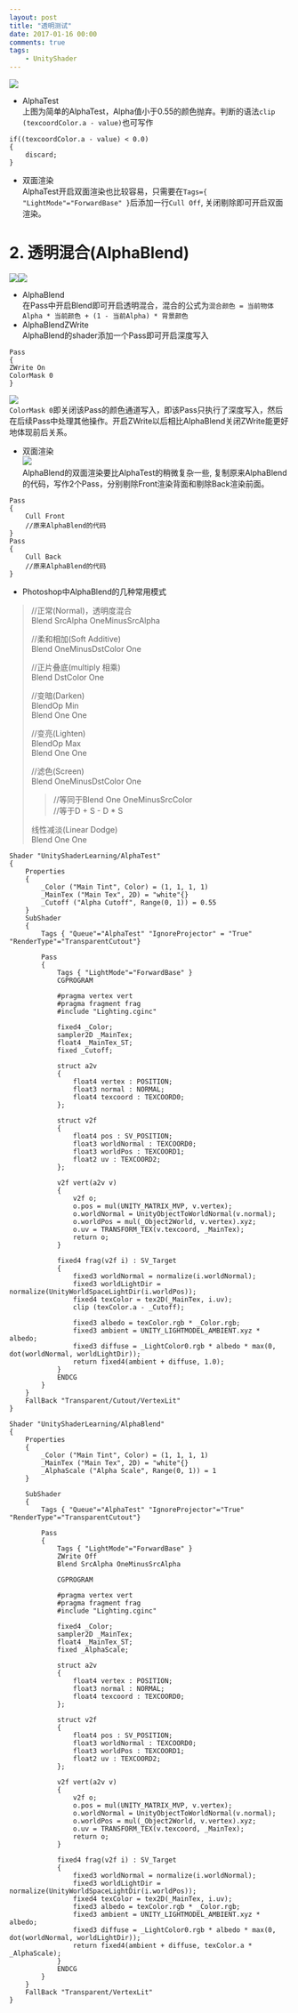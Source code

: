```yaml
---
layout: post
title: "透明测试"
date: 2017-01-16 00:00
comments: true
tags: 
	- UnityShader 
---
```

![](/assets/blogImg/UnityShader/QQ图片20161209002905.png)  

- AlphaTest  
上图为简单的AlphaTest，Alpha值小于0.55的颜色抛弃。判断的语法`clip (texcoordColor.a - value)`也可写作  
<!-- more -->  
```  
if((texcoordColor.a - value) < 0.0)
{
    discard;
}  
```  

- 双面渲染  
AlphaTest开启双面渲染也比较容易，只需要在`Tags={ "LightMode"="ForwardBase" }`后添加一行`Cull Off`, 关闭剔除即可开启双面渲染。

# 2. 透明混合(AlphaBlend)
![](/assets/blogImg/UnityShader/QQ图片20161209005804.png)![](/assets/blogImg/UnityShader/QQ图片20161209005808.png)  
- AlphaBlend  
在Pass中开启Blend即可开启透明混合，混合的公式为`混合颜色 = 当前物体Alpha * 当前颜色 + (1 - 当前Alpha) * 背景颜色`  
- AlphaBlendZWrite  
AlphaBlend的shader添加一个Pass即可开启深度写入  
```
Pass
{
ZWrite On
ColorMask 0
}
```  
![](/assets/blogImg/UnityShader/QQ图片20161211225510.png)  
`ColorMask 0`即关闭该Pass的颜色通道写入，即该Pass只执行了深度写入，然后在后续Pass中处理其他操作。开启ZWrite以后相比AlphaBlend关闭ZWrite能更好地体现前后关系。  
- 双面渲染  
![](/assets/blogImg/UnityShader/QQ图片20161212001732.png)  
AlphaBlend的双面渲染要比AlphaTest的稍微复杂一些, 复制原来AlphaBlend的代码，写作2个Pass，分别剔除Front渲染背面和剔除Back渲染前面。  
```  
Pass
{
    Cull Front
    //原来AlphaBlend的代码
}
Pass
{
    Cull Back
    //原来AlphaBlend的代码
}  
```  
  
- Photoshop中AlphaBlend的几种常用模式  
>//正常(Normal)，透明度混合    
Blend SrcAlpha OneMinusSrcAlpha  
>
>//柔和相加(Soft Additive)  
Blend OneMinusDstColor One  
>
>//正片叠底(multiply 相乘)  
Blend DstColor One  
>
>//变暗(Darken)  
BlendOp Min  
Blend One One  
>
>//变亮(Lighten)  
BlendOp Max  
Blend One One  
>
>//滤色(Screen)  
Blend OneMinusDstColor One  
>>//等同于Blend One OneMinusSrcColor  
//等于D + S - D * S  
>
>线性减淡(Linear Dodge)  
Blend One One  

```   
Shader "UnityShaderLearning/AlphaTest" 
{
	Properties
	{
		_Color ("Main Tint", Color) = (1, 1, 1, 1)
		_MainTex ("Main Tex", 2D) = "white"{}
		_Cutoff ("Alpha Cutoff", Range(0, 1)) = 0.55
	}
	SubShader
	{
		Tags { "Queue"="AlphaTest" "IgnoreProjector" = "True" "RenderType"="TransparentCutout"}

		Pass
		{
			Tags { "LightMode"="ForwardBase" }
			CGPROGRAM

			#pragma vertex vert
			#pragma fragment frag
			#include "Lighting.cginc"

			fixed4 _Color;
			sampler2D _MainTex;
			float4 _MainTex_ST;
			fixed _Cutoff;

			struct a2v
			{
				float4 vertex : POSITION;
				float3 normal : NORMAL;
				float4 texcoord : TEXCOORD0;
			};

			struct v2f
			{
				float4 pos : SV_POSITION;
				float3 worldNormal : TEXCOORD0;
				float3 worldPos : TEXCOORD1;
				float2 uv : TEXCOORD2;
			};

			v2f vert(a2v v)
			{
				v2f o;
				o.pos = mul(UNITY_MATRIX_MVP, v.vertex);
				o.worldNormal = UnityObjectToWorldNormal(v.normal);
				o.worldPos = mul(_Object2World, v.vertex).xyz;
				o.uv = TRANSFORM_TEX(v.texcoord, _MainTex);
				return o;
			}

			fixed4 frag(v2f i) : SV_Target
			{
				fixed3 worldNormal = normalize(i.worldNormal);
				fixed3 worldLightDir = normalize(UnityWorldSpaceLightDir(i.worldPos));
				fixed4 texColor = tex2D(_MainTex, i.uv);
				clip (texColor.a - _Cutoff);

				fixed3 albedo = texColor.rgb * _Color.rgb;
				fixed3 ambient = UNITY_LIGHTMODEL_AMBIENT.xyz * albedo;
				fixed3 diffuse = _LightColor0.rgb * albedo * max(0, dot(worldNormal, worldLightDir));
				return fixed4(ambient + diffuse, 1.0);
			}
			ENDCG
		}
	}
	FallBack "Transparent/Cutout/VertexLit"
}  
```  

```   
Shader "UnityShaderLearning/AlphaBlend"
{
    Properties
    {
        _Color ("Main Tint", Color) = (1, 1, 1, 1)
        _MainTex ("Main Tex", 2D) = "white"{}
        _AlphaScale ("Alpha Scale", Range(0, 1)) = 1
    }

	SubShader
	{
		Tags { "Queue"="AlphaTest" "IgnoreProjector"="True" "RenderType"="TransparentCutout"}

		Pass
		{
			Tags { "LightMode"="ForwardBase" }
            ZWrite Off
            Blend SrcAlpha OneMinusSrcAlpha

			CGPROGRAM

			#pragma vertex vert
			#pragma fragment frag
			#include "Lighting.cginc"

            fixed4 _Color;
            sampler2D _MainTex;
            float4 _MainTex_ST;
            fixed _AlphaScale;

			struct a2v
			{
				float4 vertex : POSITION;
				float3 normal : NORMAL;
				float4 texcoord : TEXCOORD0;
			};

			struct v2f
			{
				float4 pos : SV_POSITION;
				float3 worldNormal : TEXCOORD0;
				float3 worldPos : TEXCOORD1;
				float2 uv : TEXCOORD2;
			};

			v2f vert(a2v v)
			{
				v2f o;
				o.pos = mul(UNITY_MATRIX_MVP, v.vertex);
				o.worldNormal = UnityObjectToWorldNormal(v.normal);
				o.worldPos = mul(_Object2World, v.vertex).xyz;
				o.uv = TRANSFORM_TEX(v.texcoord, _MainTex);
				return o;
			}

			fixed4 frag(v2f i) : SV_Target
			{
				fixed3 worldNormal = normalize(i.worldNormal);
				fixed3 worldLightDir = normalize(UnityWorldSpaceLightDir(i.worldPos));
				fixed4 texColor = tex2D(_MainTex, i.uv);
				fixed3 albedo = texColor.rgb * _Color.rgb;
				fixed3 ambient = UNITY_LIGHTMODEL_AMBIENT.xyz * albedo;
				fixed3 diffuse = _LightColor0.rgb * albedo * max(0, dot(worldNormal, worldLightDir));
				return fixed4(ambient + diffuse, texColor.a * _AlphaScale);
			}
			ENDCG
		}
	}
	FallBack "Transparent/VertexLit"
}  
```  